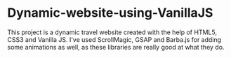 # Dynamic-website-using-VanillaJS
This project is a dynamic travel website created with the help of HTML5, CSS3 and Vanilla JS. I've used ScrollMagic, GSAP and Barba.js for adding some animations as well, as these libraries are really good at what they do.
